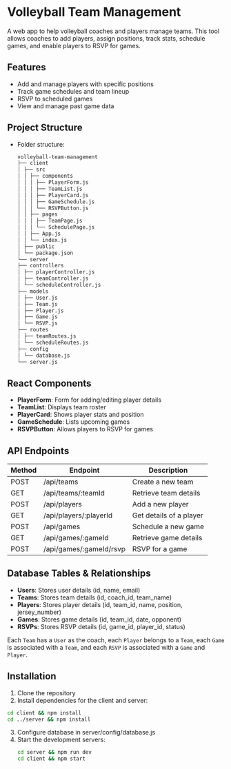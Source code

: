 # Volleyball Team Management

A web app to help volleyball coaches and players manage teams. This tool allows coaches to add players, assign positions, track stats, schedule games, and enable players to RSVP for games.

## Features

- Add and manage players with specific positions
- Track game schedules and team lineup
- RSVP to scheduled games
- View and manage past game data

## Project Structure

- Folder structure:
  ```bash
  volleyball-team-management
  ├── client
  │ ├── src
  │ │ ├── components
  │ │ │ ├── PlayerForm.js
  │ │ │ ├── TeamList.js
  │ │ │ ├── PlayerCard.js
  │ │ │ ├── GameSchedule.js
  │ │ │ └── RSVPButton.js
  │ │ ├── pages
  │ │ │ ├── TeamPage.js
  │ │ │ └── SchedulePage.js
  │ │ ├── App.js
  │ │ └── index.js
  │ ├── public
  │ └── package.json
  └── server
  ├── controllers
  │ ├── playerController.js
  │ ├── teamController.js
  │ └── scheduleController.js
  ├── models
  │ ├── User.js
  │ ├── Team.js
  │ ├── Player.js
  │ ├── Game.js
  │ └── RSVP.js
  ├── routes
  │ ├── teamRoutes.js
  │ └── scheduleRoutes.js
  ├── config
  │ └── database.js
  └── server.js
  ```

## React Components

- **PlayerForm**: Form for adding/editing player details
- **TeamList**: Displays team roster
- **PlayerCard**: Shows player stats and position
- **GameSchedule**: Lists upcoming games
- **RSVPButton**: Allows players to RSVP for games

## API Endpoints

| Method | Endpoint                | Description             |
| ------ | ----------------------- | ----------------------- |
| POST   | /api/teams              | Create a new team       |
| GET    | /api/teams/:teamId      | Retrieve team details   |
| POST   | /api/players            | Add a new player        |
| GET    | /api/players/:playerId  | Get details of a player |
| POST   | /api/games              | Schedule a new game     |
| GET    | /api/games/:gameId      | Retrieve game details   |
| POST   | /api/games/:gameId/rsvp | RSVP for a game         |

## Database Tables & Relationships

- **Users**: Stores user details (id, name, email)
- **Teams**: Stores team details (id, coach_id, team_name)
- **Players**: Stores player details (id, team_id, name, position, jersey_number)
- **Games**: Stores game details (id, team_id, date, opponent)
- **RSVPs**: Stores RSVP details (id, game_id, player_id, status)

Each `Team` has a `User` as the coach, each `Player` belongs to a `Team`, each `Game` is associated with a `Team`, and each `RSVP` is associated with a `Game` and `Player`.

## Installation

1. Clone the repository
2. Install dependencies for the client and server:

```bash
cd client && npm install
cd ../server && npm install
```

3. Configure database in server/config/database.js
4. Start the development servers:
   ```bash
   cd server && npm run dev
   cd client && npm start
   ```

